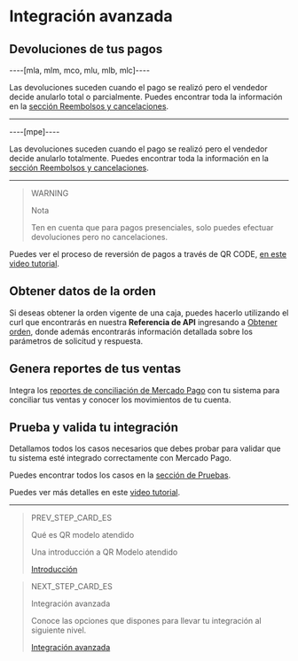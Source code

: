 # Integración avanzada

## Devoluciones de tus pagos

----[mla, mlm, mco, mlu, mlb, mlc]----

Las devoluciones suceden cuando el pago se realizó pero el vendedor decide anularlo total o parcialmente.
Puedes encontrar toda la información en la [sección Reembolsos y cancelaciones](developers/es/guides/additional-content/sales-processing/cancellations-and-refunds).

------------

----[mpe]----

Las devoluciones suceden cuando el pago se realizó pero el vendedor decide anularlo totalmente.
Puedes encontrar toda la información en la [sección Reembolsos y cancelaciones](/developers/es/guides/additional-content/sales-processing/cancellations-and-refunds).

------------

> WARNING
>
> Nota
>
> Ten en cuenta que para pagos presenciales, solo puedes efectuar devoluciones pero no cancelaciones.

Puedes ver el proceso de reversión de pagos a través de QR CODE, [en este video tutorial](https://youtu.be/JXzDIos_fRA?list=PLCazXKuqZp3hGVY3bBhEO0ItFhIic5UpK).


## Obtener datos de la orden

Si deseas obtener la orden vigente de una caja, puedes hacerlo utilizando el curl que encontrarás en nuestra **Referencia de API** ingresando a [Obtener orden](/developers/es/reference/instore_orders_v2/_instore_qr_seller_collectors_user_id_pos_external_pos_id_orders/get), donde además encontrarás información detallada sobre los parámetros de solicitud y respuesta.


## Genera reportes de tus ventas

Integra los [reportes de conciliación de Mercado Pago](/developers/es/guides/additional-content/reports/general-considerations/reconciliation-reports) con tu sistema para conciliar tus ventas y conocer los movimientos de tu cuenta.

## Prueba y valida tu integración

Detallamos todos los casos necesarios que debes probar para validar que tu sistema esté integrado correctamente con Mercado Pago.

Puedes encontrar todos los casos en la [sección de Pruebas](/developers/es/guides/qr-code/integration-test).

Puedes ver más detalles en este [video tutorial](https://youtu.be/oQqJkqyjegk?list=PLCazXKuqZp3hGVY3bBhEO0ItFhIic5UpK).

---

> PREV_STEP_CARD_ES
>
> Qué es QR modelo atendido
>
> Una introducción a QR Modelo atendido
>
> [Introducción](/developers/es/docs/qr-code/qr-attended-model/introduction)

> NEXT_STEP_CARD_ES
>
> Integración avanzada
>
> Conoce las opciones que dispones para llevar tu integración al siguiente nivel.
>
> [Integración avanzada](/developers/es/guides/qr-code/advanced-integration)